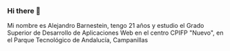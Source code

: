 ### Hi there 👋
Mi nombre es Alejandro Barnestein, tengo 21 años y estudio el Grado Superior de Desarrollo de Aplicaciones Web en el centro CPIFP "Nuevo", en el Parque Tecnológico de Andalucía, Campanillas

<!--
**alexbm23/alexbm23** is a ✨ _special_ ✨ repository because its `README.md` (this file) appears on your GitHub profile.

Here are some ideas to get you started:

- 🔭 I’m currently working on ...
- 🌱 I’m currently learning ...
- 👯 I’m looking to collaborate on ...
- 🤔 I’m looking for help with ...
- 💬 Ask me about ...
- 📫 How to reach me: ...
- 😄 Pronouns: ...
- ⚡ Fun fact: ...
-->
